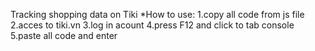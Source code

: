 Tracking shopping data on Tiki
*How to use:
1.copy all code from js file
2.acces to tiki.vn
3.log in acount
4.press F12 and click to tab console
5.paste all code and enter
